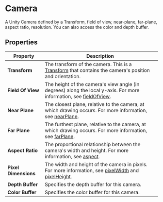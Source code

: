 # Camera

A Unity Camera defined by a Transform, field of view, near-plane, far-plane, aspect ratio, resolution. You can also access the color and depth buffer.

## Properties

| **Property**         | **Description**                                              |
| -------------------- | ------------------------------------------------------------ |
| **Transform**        | The transform of the camera. This is a [Transform](Type-Transform.md) that contains the camera's position and orientation. |
| **Field Of View**    | The height of the camera's view angle (in degrees) along the local y-axis. For more information, see [fieldOfView](https://docs.unity3d.com/ScriptReference/Camera-fieldOfView.html). |
| **Near Plane**       | The closest plane, relative to the camera, at which drawing occurs. For more information, see [nearPlane](https://docs.unity3d.com/ScriptReference/Camera-nearClipPlane.html). |
| **Far Plane**        | The furthest plane, relative to the camera, at which drawing occurs. For more information, see [farPlane](https://docs.unity3d.com/ScriptReference/Camera-farClipPlane.html). |
| **Aspect Ratio**     | The proportional relationship between the camera's width and height. For more information, see [aspect](https://docs.unity3d.com/ScriptReference/Camera-aspect.html). |
| **Pixel Dimensions** | The width and height of the camera in pixels. For more information, see [pixelWidth](https://docs.unity3d.com/ScriptReference/Camera-pixelWidth.html) and [pixelHeight](https://docs.unity3d.com/ScriptReference/Camera-pixelHeight.html). |
| **Depth Buffer**     | Specifies the depth buffer for this camera.                  |
| **Color Buffer**     | Specifies the color buffer for this camera.                  |

